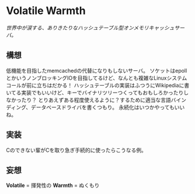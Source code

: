 Volatile Warmth
===============

*世界中が涙する、ありきたりなハッシュテーブル型オンメモリキャッシュサーバ。*

構想
---------------
低機能を目指したmemcachedの代替になりもしないサーバ。
ソケットはepollとかいうノンブロッキングIOを目指してるけど、なんとも複雑なLinuxシステムコールが前に立ちはだかる！
ハッシュテーブルの実装はふつうにWikipediaに書いてる実装でもいいけど、キーでバイナリツリーつくってもおもしろかったりしなかったり？
とりあえずある程度使えるように？するために適当な言語バインディング、データベースドライバを書くつもり。
永続化はいつかやってもいいね。

実装
---------------
Cのできない輩がCを取り急ぎ手続的に使ったらこうなる例。

妄想
---------------
**Volatile** = 揮発性の **Warmth** = ぬくもり
